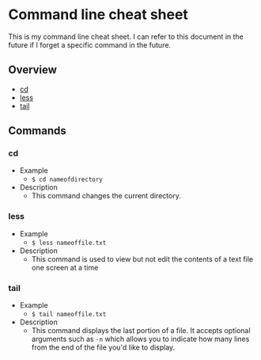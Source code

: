 # Command line cheat sheet

This is my command line cheat sheet. I can refer to this document in the future if I forget a specific command in the future.

## Overview
* [cd](#cd)
* [less](#less)
* [tail](#tail)

## Commands
### cd
* Example
   * `$ cd nameofdirectory`
* Description
   * This command changes the current directory.
   
### less
* Example
  * `$ less nameoffile.txt`
* Description
  * This command is used to view but not edit the contents of a text file one screen at a time
### tail
* Example
   * `$ tail nameoffile.txt`
* Description
   * This command displays the last portion of a file. It accepts optional arguments such as `-n` which allows you to indicate how many lines from the end of the file you'd like to display.
